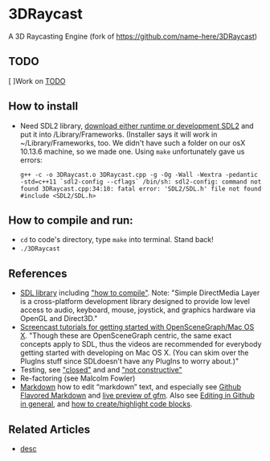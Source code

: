 # 3DRaycast
A 3D Raycasting Engine (fork of https://github.com/name-here/3DRaycast)

## TODO
[ ]Work on [TODO](TODO.md)


## How to install
* Need SDL2 library, [download either runtime or development SDL2](https://www.libsdl.org/download-2.0.php) and put it into /Library/Frameworks. (Installer says it will work in ~/Library/Frameworks, too. We didn't have such a folder on our osX 10.13.6 machine, so we made one. Using ```make``` unfortunately gave us errors:

    ```g++ -c -o 3DRaycast.o 3DRaycast.cpp -g -Og -Wall -Wextra -pedantic -std=c++11 `sdl2-config --cflags`
    /bin/sh: sdl2-config: command not found
    3DRaycast.cpp:34:10: fatal error: 'SDL2/SDL.h' file not found
    #include <SDL2/SDL.h>```


## How to compile and run:
* ```cd``` to code's directory, type ```make``` into terminal. Stand back!
* ```./3DRaycast```


## References
* [SDL library](https://wiki.libsdl.org/) including ["how to compile"](https://wiki.libsdl.org/Installation). Note: "Simple DirectMedia Layer is a cross-platform development library designed to provide low level access to audio, keyboard, mouse, joystick, and graphics hardware via OpenGL and Direct3D."
* [Screencast tutorials for getting started with OpenSceneGraph/Mac OS X](	http://www.openscenegraph.org/projects/osg/wiki/Support/Tutorials/MacOSXTips). 
"Though these are OpenSceneGraph centric, the same exact concepts apply to	SDL, thus the videos are recommended for everybody getting started with	developing on Mac OS X. (You can skim over the PlugIns stuff since SDLdoesn't have any PlugIns to worry about.)"
* Testing, see ["closed"](https://stackoverflow.com/questions/91384/unit-testing-for-c-code-tools-and-methodology) and and ["not constructive"](https://stackoverflow.com/questions/242926/comparison-of-c-unit-test-frameworks)
* Re-factoring (see Malcolm Fowler)
* [Markdown](https://daringfireball.net/projects/markdown/) how to edit “markdown” text, and especially see [Github Flavored Markdown](github.github.com/gfm) and [live preview of gfm](jbt.github.io/markdown-editor).
Also see [Editing in Github in general](https://help.github.com/articles/about-writing-and-formatting-on-github/), 
and [how to create/highlight code blocks](https://help.github.com/articles/creating-and-highlighting-code-blocks/).


## Related Articles
* [desc](uri)

